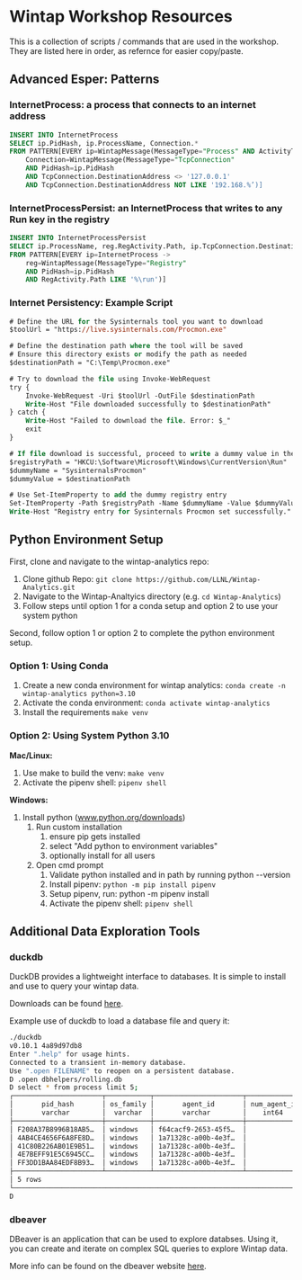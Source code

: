 # Wintap Workshop Resources

This is a collection of scripts / commands that are used in the workshop. They are listed here in order, as refernce for easier copy/paste.

## Advanced Esper: Patterns

### InternetProcess: a process that connects to an internet address

```sql
INSERT INTO InternetProcess​
SELECT ip.PidHash, ip.ProcessName, Connection.*​
FROM PATTERN[EVERY ip=WintapMessage(MessageType="Process" AND ActivityType='start')->​
    Connection=WintapMessage(MessageType="TcpConnection" ​
    AND PidHash=ip.PidHash​
    AND TcpConnection.DestinationAddress <> '127.0.0.1' ​
    AND TcpConnection.DestinationAddress NOT LIKE '192.168.%’)]​
```

### InternetProcessPersist: an InternetProcess that writes to any Run key in the registry  ​

```sql
INSERT INTO InternetProcessPersist​
SELECT ip.ProcessName, reg.RegActivity.Path, ip.TcpConnection.DestinationAddress​
FROM PATTERN[EVERY ip=InternetProcess -> ​
    reg=WintapMessage(MessageType="Registry" ​
    AND PidHash=ip.PidHash​
    AND RegActivity.Path LIKE '%\run')]​
```

### Internet Persistency: Example Script​

```ps
# Define the URL for the Sysinternals tool you want to download​
$toolUrl = "https://live.sysinternals.com/Procmon.exe"​

# Define the destination path where the tool will be saved​
# Ensure this directory exists or modify the path as needed​
$destinationPath = "C:\Temp\Procmon.exe"​

# Try to download the file using Invoke-WebRequest​
try {​
    Invoke-WebRequest -Uri $toolUrl -OutFile $destinationPath​
    Write-Host "File downloaded successfully to $destinationPath"​
} catch {​
    Write-Host "Failed to download the file. Error: $_"​
    exit​
}​

# If file download is successful, proceed to write a dummy value in the registry​
$registryPath = "HKCU:\Software\Microsoft\Windows\CurrentVersion\Run"​
$dummyName = "SysinternalsProcmon"​
$dummyValue = $destinationPath​

# Use Set-ItemProperty to add the dummy registry entry​
Set-ItemProperty -Path $registryPath -Name $dummyName -Value $dummyValue​
Write-Host "Registry entry for Sysinternals Procmon set successfully."​
```

## Python Environment Setup

First, clone and navigate to the wintap-analytics repo:

1. Clone github Repo: `git clone https://github.com/LLNL/Wintap-Analytics.git`
1. Navigate to the Wintap-Analtyics directory (e.g. `cd Wintap-Analytics`)
1. Follow steps until option 1 for a conda setup and option 2 to use your system python 

Second, follow option 1 or option 2 to complete the python environment setup.

### Option 1: Using Conda

1. Create a new conda environment for wintap analytics: `conda create -n wintap-analytics python=3.10`
1. Activate the conda environment: `conda activate wintap-analytics​`
1. Install the requirements `make venv`

### Option 2: Using System Python 3.10

**Mac/Linux:**
1. Use make to build the venv: `make venv`
1. Activate the pipenv shell: `pipenv shell`

**Windows:**
1. Install python (www.python.org/downloads)
    1. Run custom installation
        1. ensure pip gets installed
        1. select "Add python to environment variables"
        1. optionally install for all users
    1. Open cmd prompt
        1. Validate python installed and in path by running python --version 
        1. Install pipenv: `python -m pip install pipenv`
        1. Setup pipenv, run: python -m pipenv install
        1. Activate the pipenv shell: `pipenv shell`


## Additional Data Exploration Tools 

### duckdb 

DuckDB provides a lightweight interface to databases. It is simple to install and use to query your wintap data.

Downloads can be found [here](https://duckdb.org/docs/installation/?version=stable&environment=cli&platform=macos&download_method=package_manager).

Example use of duckdb to load a database file and query it:

```bash
./duckdb
v0.10.1 4a89d97db8
Enter ".help" for usage hints.
Connected to a transient in-memory database.
Use ".open FILENAME" to reopen on a persistent database.
D .open dbhelpers/rolling.db
D select * from process limit 5;
┌──────────────────────┬───────────┬──────────────────────┬──────────────┬─────────────┬────────┬───┬──────────────────┬──────────────────────┬───────────┬──────────────────┬──────────┐
│       pid_hash       │ os_family │       agent_id       │ num_agent_id │  hostname   │ os_pid │ … │ hard_fault_count │ token_elevation_type │ exit_code │ num_process_stop │  dayPK   │
│       varchar        │  varchar  │       varchar        │    int64     │   varchar   │ int32  │   │      int32       │        int32         │   int64   │      double      │  int64   │
├──────────────────────┼───────────┼──────────────────────┼──────────────┼─────────────┼────────┼───┼──────────────────┼──────────────────────┼───────────┼──────────────────┼──────────┤
│ F208A37B8996B18AB5…  │ windows   │ f64cacf9-2653-45f5…  │            1 │ ACME-HH-SRE │   7032 │ … │                0 │                    1 │         0 │              1.0 │ 20240330 │
│ 4AB4CE4656F6A8FE8D…  │ windows   │ 1a71328c-a00b-4e3f…  │            1 │ ACME-HH-CHT │   6300 │ … │                0 │                    1 │         0 │              1.0 │ 20240330 │
│ 41C80B226AB01E9B51…  │ windows   │ 1a71328c-a00b-4e3f…  │            1 │ ACME-HH-CHT │    388 │ … │                  │                      │           │              0.0 │ 20240330 │
│ 4E7BEFF91E5C6945CC…  │ windows   │ 1a71328c-a00b-4e3f…  │            1 │ ACME-HH-CHT │   6208 │ … │                  │                      │           │              0.0 │ 20240330 │
│ FF3DD1BAA84EDF8B93…  │ windows   │ 1a71328c-a00b-4e3f…  │            1 │ ACME-HH-CHT │   1944 │ … │                  │                      │           │              0.0 │ 20240330 │
├──────────────────────┴───────────┴──────────────────────┴──────────────┴─────────────┴────────┴───┴──────────────────┴──────────────────────┴───────────┴──────────────────┴──────────┤
│ 5 rows                                                                                                                                                          44 columns (11 shown) │
└───────────────────────────────────────────────────────────────────────────────────────────────────────────────────────────────────────────────────────────────────────────────────────┘
D 
```

### dbeaver

DBeaver is an application that can be used to explore databses.  Using it, you can create and iterate on complex SQL queries to explore Wintap data. 

More info can be found on the dbeaver website [here](https://dbeaver.io/).
